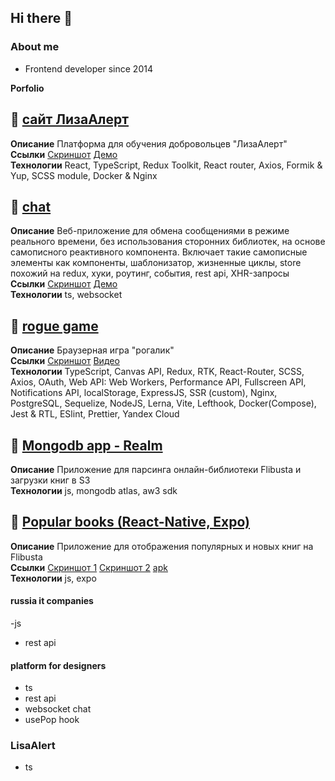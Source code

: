 ## Hi there 👋

### About me

- Frontend developer since 2014
  
**Porfolio**

## 🔴 [сайт ЛизаАлерт](https://github.com/gineff/lizaalert_frontend) 
**Описание** Платформа для обучения добровольцев "ЛизаАлерт"  
**Ссылки** [Скриншот](./https://github.com/user-attachments/assets/f4d43a74-5757-4bf6-912b-49b62968fe28)  [Демо](https://la-testing.ru/)  
**Технологии** React, TypeScript, Redux Toolkit, React router, Axios, Formik & Yup, SCSS module, Docker & Nginx  

## 🔴 [chat](https://github.com/gineff/flib.chat)

**Описание** Веб-приложение для обмена сообщениями в режиме реального времени, без использования сторонних библиотек, на основе самописного реактивного компонента. Включает такие самописные элементы как компоненты, шаблонизатор, жизненные циклы, store похожий на redux, хуки, роутинг, события, rest api, XHR-запросы  
**Ссылки** [Скриншот](./chat.png)  [Демо](https://vermillion-moxie-e8c8f0.netlify.app)  
**Технологии** ts, websocket  

## 🔴 [rogue game](https://github.com/gineff/rogue-game)  
**Описание** Браузерная игра "рогалик"  
**Ссылки**  [Скриншот](./rogue.png) [Видео](https://github.com/user-attachments/assets/cb012f68-6082-45fb-acaf-bfbfaf3d2f25)  
**Технологии** TypeScript, Canvas API, Redux, RTK, React-Router, SCSS, Axios, OAuth, Web API: Web Workers, Performance API, Fullscreen API, Notifications API, localStorage, 
ExpressJS, SSR (custom), Nginx, PostgreSQL, Sequelize, NodeJS, Lerna, Vite, Lefthook, Docker(Compose), Jest & RTL, ESlint, Prettier, Yandex Cloud  

## 🔴 [Mongodb app - Realm](https://github.com/gineff/flib.realm)
**Описание** Приложение для парсинга онлайн-библиотеки Flibusta и загрузки книг в S3  
**Технологии** js, mongodb atlas, aw3 sdk  

## 🔴 [Popular books  (React-Native, Expo)](https://github.com/gineff/flib-rn-app)
**Описание** Приложение для отображения популярных и новых книг на Flibusta  
**Ссылки**  [Скриншот 1](https://github.com/user-attachments/assets/fb7233ac-8051-4e07-8547-585f522ed1fa) [Скриншот 2](https://github.com/user-attachments/assets/5418f0a6-4b40-49a3-ae69-d532ff915156) [apk](https://disk.yandex.ru/d/sLxYlDGQcsL4XQ)  
**Технологии** js, expo  

#### russia it companies
-js
- rest api
#### platform for designers
- ts
- rest api
- websocket chat
- usePop hook
### LisaAlert
- ts





